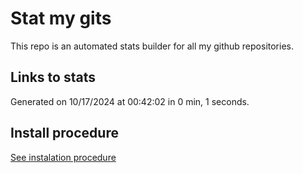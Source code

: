 # Stat my gits

This repo is an automated stats builder for all my github repositories.

## Links to stats


Generated on 10/17/2024 at 00:42:02 in 0 min, 1 seconds.

## Install procedure

[See instalation procedure](./src/install.md)
